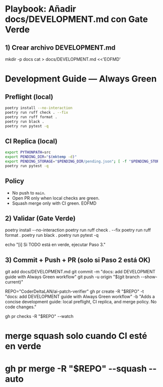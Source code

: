 # Playbook: Añadir docs/DEVELOPMENT.md con Gate Verde

## 1) Crear archivo DEVELOPMENT.md
mkdir -p docs
cat > docs/DEVELOPMENT.md <<'EOFMD'
# Development Guide — Always Green

## Preflight (local)
```bash
poetry install --no-interaction
poetry run ruff check . --fix
poetry run ruff format .
poetry run black .
poetry run pytest -q
```

## CI Replica (local)
```bash
export PYTHONPATH=src
export PENDING_DIR="$(mktemp -d)"
export PENDING_STORAGE="$PENDING_DIR/pending.json"; [ -f "$PENDING_STORAGE" ] || echo "{}" > "$PENDING_STORAGE"
poetry run pytest -q
```

## Policy
- No push to `main`.
- Open PR only when local checks are green.
- Squash merge only with CI green.
EOFMD

## 2) Validar (Gate Verde)
poetry install --no-interaction
poetry run ruff check . --fix
poetry run ruff format .
poetry run black .
poetry run pytest -q

echo "[i] Si TODO está en verde, ejecutar Paso 3."

## 3) Commit + Push + PR (solo si Paso 2 está OK)
git add docs/DEVELOPMENT.md
git commit -m "docs: add DEVELOPMENT guide with Always Green workflow"
git push -u origin "$(git branch --show-current)"

REPO="CoderDeltaLAN/ai-patch-verifier"
gh pr create -R "$REPO"   -t "docs: add DEVELOPMENT guide with Always Green workflow"   -b "Adds a concise development guide: local preflight, CI replica, and merge policy. No code changes."

gh pr checks -R "$REPO" --watch
# merge squash solo cuando CI esté en verde
# gh pr merge -R "$REPO" --squash --auto
